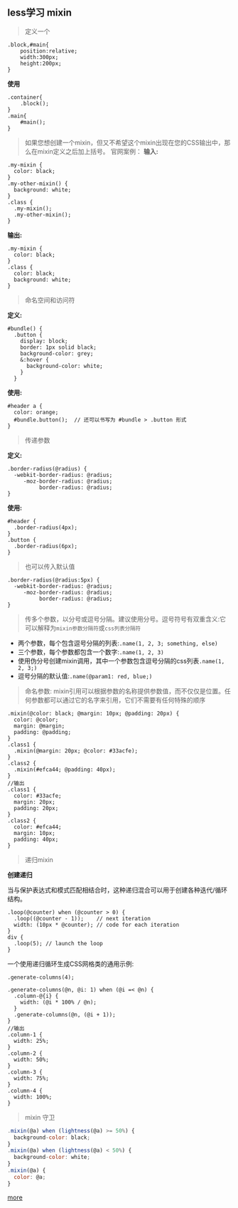 ## less学习 mixin

>定义一个
```less
.block,#main{
    position:relative;
    width:300px;
    height:200px;
}
```

**使用**
```less
.container{
    .block();
}
.main{
    #main();
}
```
>如果您想创建一个mixin，但又不希望这个mixin出现在您的CSS输出中，那么在mixin定义之后加上括号。 官网案例：
**输入:**
```less
.my-mixin {
  color: black;
}
.my-other-mixin() {
  background: white;
}
.class {
  .my-mixin();
  .my-other-mixin();
}
```
**输出:**
```less
.my-mixin {
  color: black;
}
.class {
  color: black;
  background: white;
}
```

>命名空间和访问符

**定义:**
```less
#bundle() {
  .button {
    display: block;
    border: 1px solid black;
    background-color: grey;
    &:hover {
      background-color: white;
    }
  }
```
**使用:**
```less
#header a {
  color: orange;
  #bundle.button();  // 还可以书写为 #bundle > .button 形式
}
```

>传递参数

**定义:**
```less
.border-radius(@radius) {
  -webkit-border-radius: @radius;
     -moz-border-radius: @radius;
          border-radius: @radius;
}
```
**使用:**
```less
#header {
  .border-radius(4px);
}
.button {
  .border-radius(6px);
}
```
>也可以传入默认值
```less
.border-radius(@radius:5px) {
  -webkit-border-radius: @radius;
     -moz-border-radius: @radius;
          border-radius: @radius;
}
```
>传多个参数，以分号或逗号分隔。建议使用分号。逗号符号有双重含义:它可以解释为`mixin参数分隔符`或`css列表分隔符`

+ 两个参数，每个包含逗号分隔的列表:`.name(1, 2, 3; something, else) `
+ 三个参数，每个参数都包含一个数字:`.name(1, 2, 3)`
+ 使用伪分号创建mixin调用，其中一个参数包含逗号分隔的css列表`.name(1, 2, 3;)`
+ 逗号分隔的默认值:`.name(@param1: red, blue;)`

>命名参数: mixin引用可以根据参数的名称提供参数值，而不仅仅是位置。任何参数都可以通过它的名字来引用，它们不需要有任何特殊的顺序

```less
.mixin(@color: black; @margin: 10px; @padding: 20px) {
  color: @color;
  margin: @margin;
  padding: @padding;
}
.class1 {
  .mixin(@margin: 20px; @color: #33acfe);
}
.class2 {
  .mixin(#efca44; @padding: 40px);
}
//输出
.class1 {
  color: #33acfe;
  margin: 20px;
  padding: 20px;
}
.class2 {
  color: #efca44;
  margin: 10px;
  padding: 40px;
}
```

>递归mixin

**创建递归**

当与保护表达式和模式匹配相结合时，这种递归混合可以用于创建各种迭代/循环结构。
```less
.loop(@counter) when (@counter > 0) {
  .loop((@counter - 1));    // next iteration
  width: (10px * @counter); // code for each iteration
}
div {
  .loop(5); // launch the loop
}
```

一个使用递归循环生成CSS网格类的通用示例:
```less
.generate-columns(4);

.generate-columns(@n, @i: 1) when (@i =< @n) {
  .column-@{i} {
    width: (@i * 100% / @n);
  }
  .generate-columns(@n, (@i + 1));
}
//输出
.column-1 {
  width: 25%;
}
.column-2 {
  width: 50%;
}
.column-3 {
  width: 75%;
}
.column-4 {
  width: 100%;
}
```

>mixin 守卫

```js
.mixin(@a) when (lightness(@a) >= 50%) {
  background-color: black;
}
.mixin(@a) when (lightness(@a) < 50%) {
  background-color: white;
}
.mixin(@a) {
  color: @a;
}
```

[more](https://less.bootcss.com/features/#mixins-parametric-mixins)

